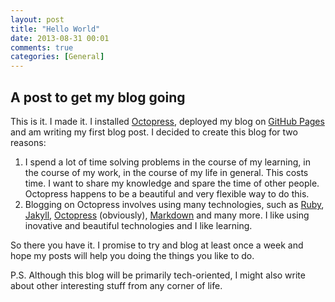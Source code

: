 ```yaml
---
layout: post
title: "Hello World"
date: 2013-08-31 00:01
comments: true
categories: [General] 
---
```


## A post to get my blog going

This is it. I made it. I installed [Octopress](http://octopress.org/), deployed my blog on [GitHub Pages](http://pages.github.com/) and am writing my first blog post. I decided to create this blog for two reasons:

1. I spend a lot of time solving problems in the course of my learning, in the course of my work, in the course of my life in general. This costs time. I want to share my knowledge and spare the time of other people. Octopress happens to be a beautiful and very flexible way to do this.
2. Blogging on Octopress involves using many technologies, such as [Ruby](https://www.ruby-lang.org/en/), [Jakyll](http://jekyllrb.com/), [Octopress](http://octopress.org/) (obviously), [Markdown](http://daringfireball.net/projects/markdown/) and many more. I like using inovative and beautiful technologies and I like learning.

So there you have it. I promise to try and blog at least once a week and hope my posts will help you doing the things you like to do.

P.S. Although this blog will be primarily tech-oriented, I might also write about other interesting stuff from any corner of life.